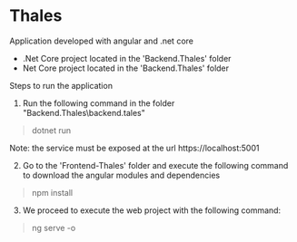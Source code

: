 # Thales

Application developed with angular and .net core

- .Net Core project located in the 'Backend.Thales' folder
- Net Core project located in the 'Backend.Thales' folder

Steps to run the application

1) Run the following command in the folder "Backend.Thales\backend.tales"
> dotnet run
	
Note: the service must be exposed at the url https://localhost:5001

2) Go to the 'Frontend-Thales' folder and execute the following command to download the angular modules and dependencies
> npm install

3) We proceed to execute the web project with the following command:
> ng serve -o 